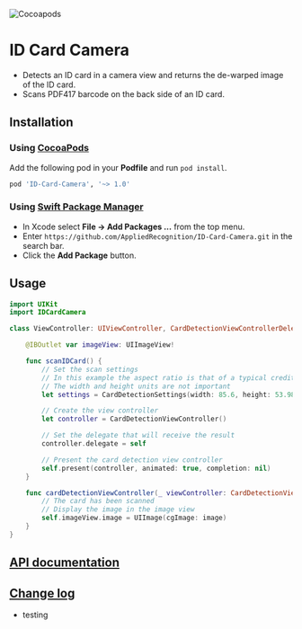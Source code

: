 ![Cocoapods](https://img.shields.io/cocoapods/v/ID-Card-Camera.svg)

# ID Card Camera

- Detects an ID card in a camera view and returns the de-warped image of the ID card.
- Scans PDF417 barcode on the back side of an ID card.

## Installation 

### Using [CocoaPods](https://cocoapods.org/)

Add the following pod in your **Podfile** and run `pod install`.

```ruby
pod 'ID-Card-Camera', '~> 1.0'
```

### Using [Swift Package Manager](https://www.swift.org/package-manager/)

- In Xcode select **File -> Add Packages ...** from the top menu. 
- Enter `https://github.com/AppliedRecognition/ID-Card-Camera.git` in the search bar.
- Click the **Add Package** button.

## Usage

```swift
import UIKit
import IDCardCamera

class ViewController: UIViewController, CardDetectionViewControllerDelegate {

    @IBOutlet var imageView: UIImageView!

    func scanIDCard() {
        // Set the scan settings
        // In this example the aspect ratio is that of a typical credit card
        // The width and height units are not important
        let settings = CardDetectionSettings(width: 85.6, height: 53.98)

        // Create the view controller
        let controller = CardDetectionViewController()

        // Set the delegate that will receive the result
        controller.delegate = self

        // Present the card detection view controller
        self.present(controller, animated: true, completion: nil)
    }

    func cardDetectionViewController(_ viewController: CardDetectionViewController, didDetectCard image: CGImage, withSettings settings: CardDetectionSettings) {
        // The card has been scanned
        // Display the image in the image view
        self.imageView.image = UIImage(cgImage: image)
    }
}
```

## [API documentation](https://appliedrecognition.github.io/ID-Card-Camera/)

## [Change log](./CHANGELOG.md)
 - testing
